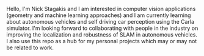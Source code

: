 Hello, I'm Nick Stagakis and I am interested in computer
vision applications (geometry and machine learning approaches) and I am currently learning about 
autonomous vehicles and self driving car perception using the Carla simulator. I'm looking forward to collaborating with people in the industry on improving
the localization and robustness of SLAM in autonomous vehicles. I also use this repo as a hub for my personal projects which may or may not be related to work.
